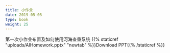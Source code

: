 ```yaml
---
title: 小作业
date: 2019-05-05
type: book
weight: 25
---
```

第一次小作业布置及如何使用河海查重系统
{{% staticref "uploads/AIHomework.pptx" "newtab" %}}Download PPT{{% /staticref %}}